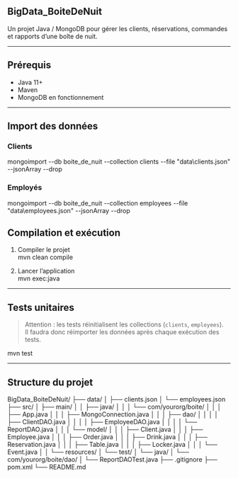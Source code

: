 ## BigData_BoiteDeNuit

Un projet Java / MongoDB pour gérer les clients, réservations, commandes et rapports d’une boîte de nuit.

---

## Prérequis

- Java 11+  
- Maven  
- MongoDB en fonctionnement  

---

## Import des données


### Clients

mongoimport --db boite_de_nuit --collection clients --file "data\clients.json" --jsonArray --drop

### Employés

mongoimport --db boite_de_nuit --collection employees --file "data\employees.json" --jsonArray --drop

## Compilation et exécution

1. Compiler le projet  
   mvn clean compile

2. Lancer l’application  
   mvn exec:java

---

## Tests unitaires

> Attention : les tests réinitialisent les collections (`clients`, `employees`).  
> Il faudra donc réimporter les données après chaque exécution des tests.

mvn test

---

## Structure du projet

BigData_BoiteDeNuit/
├── data/
│ ├── clients.json
│ └── employees.json
├── src/
│ ├── main/
│ │ ├── java/
│ │ │ └── com/yourorg/boite/
│ │ │ ├── App.java
│ │ │ ├── MongoConnection.java
│ │ │ ├── dao/
│ │ │ │ ├── ClientDAO.java
│ │ │ │ ├── EmployeeDAO.java
│ │ │ │ └── ReportDAO.java
│ │ │ └── model/
│ │ │ ├── Client.java
│ │ │ ├── Employee.java
│ │ │ ├── Order.java
│ │ │ ├── Drink.java
│ │ │ ├── Reservation.java
│ │ │ ├── Table.java
│ │ │ ├── Locker.java
│ │ │ └── Event.java
│ │ └── resources/
│ └── test/
│ └── java/
│ └── com/yourorg/boite/dao/
│ └── ReportDAOTest.java
├── .gitignore
├── pom.xml
└── README.md
